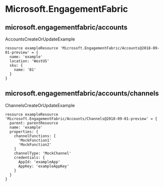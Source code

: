 # Microsoft.EngagementFabric

## microsoft.engagementfabric/accounts

AccountsCreateOrUpdateExample
```bicep
resource exampleResource 'Microsoft.EngagementFabric/Accounts@2018-09-01-preview' = {
  name: 'example'
  location: 'WestUS'
  sku: {
    name: 'B1'
  }
}
```

## microsoft.engagementfabric/accounts/channels

ChannelsCreateOrUpdateExample
```bicep
resource exampleResource 'Microsoft.EngagementFabric/Accounts/Channels@2018-09-01-preview' = {
  parent: parentResource 
  name: 'example'
  properties: {
    channelFunctions: [
      'MockFunction1'
      'MockFunction2'
    ]
    channelType: 'MockChannel'
    credentials: {
      AppId: 'exampleApp'
      AppKey: 'exampleAppKey'
    }
  }
}
```
